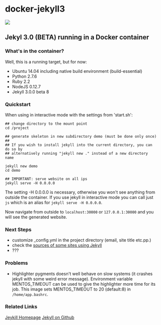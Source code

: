 # docker-jekyll3

[![](https://badge.imagelayers.io/sys42/docker-jekyll3:latest.svg)](https://imagelayers.io/?images=sys42/docker-jekyll3:latest 'Get your own badge on imagelayers.io')


## Jekyl 3.0 (BETA) running in a Docker container

### What's in the container?

Well, this is a running target, but for now:

  * Ubuntu 14.04 including native build environment (build-essential)
  * Python 2.7.6
  * Ruby 2.2
  * NodeJS 0.12.7
  * Jekyll 3.0.0 beta 8

### Quickstart

When using in interactive mode with the settings from 'start.sh':

```
## change directory to the mount point 
cd /project

## generate skeleton in new subdirectory demo (must be done only once)
##
## If you wish to install jekyll into the current directory, you can do so by 
## alternatively running "jekyll new ." instead of a new directory name

jekyll new demo
cd demo

## IMPORTANT: serve website on all ips
jekyll serve -H 0.0.0.0
```

The setting -H 0.0.0.0 is necessary, otherwise you won't see anything from outside the container. If you use jekyll in interactive mode you can call just `js` which is an alias for `jekyll serve -H 0.0.0.0`. 

Now navigate from outside to `localhost:30000` or `127.0.0.1:30000` and you will see the generated website.

### Next Steps

  * customize _config.yml in the project directory (email, site title etc.pp.)
  * check the [sources of some sites using Jekyll](https://github.com/jekyll/jekyll/wiki/sites)
  * ???

### Problems

  * Highlighter pygments doesn't well behave on slow systems (it crashes jekyll with some weird error message). Environment variable MENTOS_TIMEOUT can be used to give the highlighter more time for its job. This image sets MENTOS_TIMEOUT to 20 (default:8) in `/home/app.bashrc`.

### Related Links

[Jeykill Homepage](http://jekyllrb.com/)
[Jekyll on Github](https://github.com/jekyll/jekyll)



